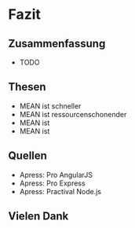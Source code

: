 # Fazit


## Zusammenfassung

* TODO


## Thesen

* MEAN ist schneller
* MEAN ist ressourcenschonender
* MEAN ist
* MEAN ist

## Quellen

* Apress: Pro AngularJS
* Apress: Pro Express
* Apress: Practival Node.js


## Vielen Dank
